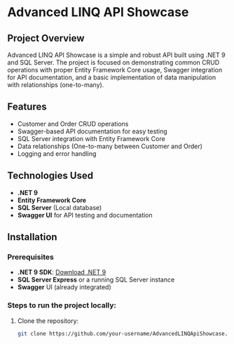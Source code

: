 # Advanced LINQ API Showcase

## Project Overview
Advanced LINQ API Showcase is a simple and robust API built using .NET 9 and SQL Server. The project is focused on demonstrating common CRUD operations with proper Entity Framework Core usage, Swagger integration for API documentation, and a basic implementation of data manipulation with relationships (one-to-many).

## Features
- Customer and Order CRUD operations
- Swagger-based API documentation for easy testing
- SQL Server integration with Entity Framework Core
- Data relationships (One-to-many between Customer and Order)
- Logging and error handling

## Technologies Used
- **.NET 9**
- **Entity Framework Core**
- **SQL Server** (Local database)
- **Swagger UI** for API testing and documentation

## Installation

### Prerequisites
- **.NET 9 SDK**: [Download .NET 9](https://dotnet.microsoft.com/download)
- **SQL Server Express** or a running SQL Server instance
- **Swagger** UI (already integrated)

### Steps to run the project locally:

1. Clone the repository:
   ```bash
   git clone https://github.com/your-username/AdvancedLINQApiShowcase.git
